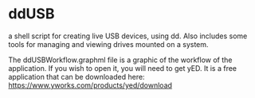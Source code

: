 # ddUSB
a shell script for creating live USB devices, using dd. 
Also includes some tools for managing and viewing drives mounted on a system.

The ddUSBWorkflow.graphml file is a graphic of the workflow of the application.
If you wish to open it, you will need to get yED. It is a free application 
that can be downloaded here: https://www.yworks.com/products/yed/download
